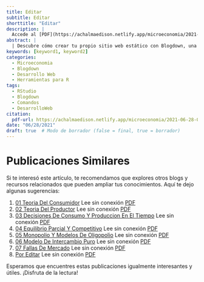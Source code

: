 ```yaml
---
title: Editar
subtitle: Editar
shorttitle: "Editar"
description: |
  Accede al [PDF](https://achalmaedison.netlify.app/microeconomia/2021-06-28-01-teoria-del-consumidor/index.pdf) completo aquí.
abstract: |
  | Descubre cómo crear tu propio sitio web estático con Blogdown, una herramienta poderosa que combina R Markdown y Hugo. Aprende a usar comandos sencillos para personalizar, construir y alojar tu sitio web de manera fácil y rápida. ¡Comienza tu proyecto web hoy mismo!
keywords: [keyword1, keyword2]
categories:
  - Microeconomia
  - Blogdown
  - Desarrollo Web
  - Herramientas para R
tags:
  - RStudio
  - Blogdown
  - Comandos
  - DesarrolloWeb
citation:
  pdf-url: https://achalmaedison.netlify.app/microeconomia/2021-06-28-01-teoria-del-consumidor/index.pdf
date: "06/28/2021"
draft: true  # Modo de borrador (false = final, true = borrador)
---
```







# Publicaciones Similares

Si te interesó este artículo, te recomendamos que explores otros blogs y recursos relacionados que pueden ampliar tus conocimientos. Aquí te dejo algunas sugerencias:


1. [01 Teoria Del Consumidor](https://achalmaedison.netlify.app/microeconomia/microeconomia/2021-06-28-01-teoria-del-consumidor) Lee sin conexión [PDF](https://achalmaedison.netlify.app/microeconomia/microeconomia/2021-06-28-01-teoria-del-consumidor/index.pdf)
2. [02 Teoria Del Productor](https://achalmaedison.netlify.app/microeconomia/microeconomia/2021-07-05-02-teoria-del-productor) Lee sin conexión [PDF](https://achalmaedison.netlify.app/microeconomia/microeconomia/2021-07-05-02-teoria-del-productor/index.pdf)
3. [03 Decisiones De Consumo Y Produccion En El Tiempo](https://achalmaedison.netlify.app/microeconomia/microeconomia/2021-07-12-03-decisiones-de-consumo-y-produccion-en-el-tiempo) Lee sin conexión [PDF](https://achalmaedison.netlify.app/microeconomia/microeconomia/2021-07-12-03-decisiones-de-consumo-y-produccion-en-el-tiempo/index.pdf)
4. [04 Equilibrio Parcial Y Competitivo](https://achalmaedison.netlify.app/microeconomia/microeconomia/2021-07-19-04-equilibrio-parcial-y-competitivo) Lee sin conexión [PDF](https://achalmaedison.netlify.app/microeconomia/microeconomia/2021-07-19-04-equilibrio-parcial-y-competitivo/index.pdf)
5. [05 Monopolio Y Modelos De Oligopolio](https://achalmaedison.netlify.app/microeconomia/microeconomia/2021-07-26-05-monopolio-y-modelos-de-oligopolio) Lee sin conexión [PDF](https://achalmaedison.netlify.app/microeconomia/microeconomia/2021-07-26-05-monopolio-y-modelos-de-oligopolio/index.pdf)
6. [06 Modelo De Intercambio Puro](https://achalmaedison.netlify.app/microeconomia/microeconomia/2021-08-02-06-modelo-de-intercambio-puro) Lee sin conexión [PDF](https://achalmaedison.netlify.app/microeconomia/microeconomia/2021-08-02-06-modelo-de-intercambio-puro/index.pdf)
7. [07 Fallas De Mercado](https://achalmaedison.netlify.app/microeconomia/microeconomia/2021-08-09-07-fallas-de-mercado) Lee sin conexión [PDF](https://achalmaedison.netlify.app/microeconomia/microeconomia/2021-08-09-07-fallas-de-mercado/index.pdf)
8. [Por Editar](https://achalmaedison.netlify.app/microeconomia/microeconomia/2024-03-31-por-editar) Lee sin conexión [PDF](https://achalmaedison.netlify.app/microeconomia/microeconomia/2024-03-31-por-editar/index.pdf)


Esperamos que encuentres estas publicaciones igualmente interesantes y útiles. ¡Disfruta de la lectura!

